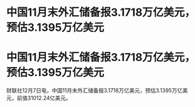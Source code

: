 # 中国11月末外汇储备报3.1718万亿美元，预估3.1395万亿美元

# 中国11月末外汇储备报3.1718万亿美元，预估3.1395万亿美元

财联社12月7日电，中国11月末外汇储备报3.1718万亿美元，预估3.1395万亿美元，前值31012.24亿美元。


